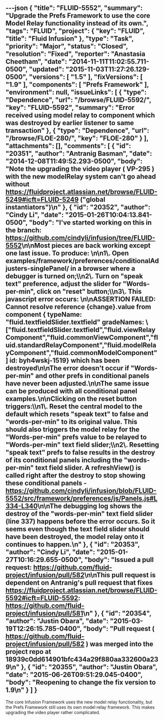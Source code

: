 ---json
{
  "title": "FLUID-5552",
  "summary": "Upgrade the Prefs Framework to use the core Model Relay functionality instead of its own.",
  "tags": "FLUID",
  "project": {
    "key": "FLUID",
    "title": "Fluid Infusion"
  },
  "type": "Task",
  "priority": "Major",
  "status": "Closed",
  "resolution": "Fixed",
  "reporter": "Anastasia Cheetham",
  "date": "2014-11-11T11:02:55.711-0500",
  "updated": "2015-11-03T11:27:26.129-0500",
  "versions": [
    "1.5"
  ],
  "fixVersions": [
    "1.9"
  ],
  "components": [
    "Prefs Framework"
  ],
  "environment": null,
  "issueLinks": [
    {
      "type": "Dependence",
      "url": "/browse/FLUID-5592/",
      "key": "FLUID-5592",
      "summary": "Error received using model relay to component which was destroyed by earlier listener to same transaction"
    },
    {
      "type": "Dependence",
      "url": "/browse/FLOE-280/",
      "key": "FLOE-280"
    }
  ],
  "attachments": [],
  "comments": [
    {
      "id": "20351",
      "author": "Antranig Basman",
      "date": "2014-12-08T11:49:52.293-0500",
      "body": "Note the upgrading the video player ( VP-295 ) with the new modelRelay system can't go ahead without <https://fluidproject.atlassian.net/browse/FLUID-5249#icft=FLUID-5249> (\"global instantiators\")\n"
    },
    {
      "id": "20352",
      "author": "Cindy Li",
      "date": "2015-01-26T10:04:13.841-0500",
      "body": "I've started working on this in the branch: <https://github.com/cindyli/infusion/tree/FLUID-5552>\n\nMost pieces are back working except one last issue. To produce:&#x20;\n\n1\\. Open examples/framework/preferences/conditionalAdjusters-singlePanel/ in a browser where a debugger is turned on;\\\n2\\. Turn on \"speak text\" preference, adjust the slider for \"Words-per-min\", click on \"reset\" button;\\\n3\\. This javascript error occurs:&#x20;\n\nASSERTION FAILED: Cannot resolve reference {change}.value from component { typeName: \"fluid.textfieldSlider.textfield\" gradeNames: \\[\"fluid.textfieldSlider.textfield\",\"fluid.viewRelayComponent\",\"fluid.commonViewComponent\",\"fluid.standardRelayComponent\",\"fluid.modelRelayComponent\",\"fluid.commonModelComponent\"] id: byh4wskj-1519} which has been destroyed\n\nThe error doesn't occur if \"Words-per-min\" and other prefs in conditional panels have never been adjusted.\n\nThe same issue can be produced with all conditional panel examples.\n\nClicking on the reset button triggers:\\\n1\\. Reset the central model to the default which resets \"speak text\" to false and \"words-per-min\" to its original value. This should also triggers the model relay for the \"Words-per-min\" prefs value to be relayed to \"Words-per-min\" text field slider;\\\n2\\. Resetting \"speak text\" prefs to false results in the destroy of its conditional panels including the \"words-per-min\" text field slider. A refreshView() is called right after the destroy to stop showing these conditional panels - <https://github.com/cindyli/infusion/blob/FLUID-5552/src/framework/preferences/js/Panels.js#L334-L340>\n\nThe debugging log shows the destroy of the \"words-per-min\" text field slider (line 337) happens before the error occurs. So it seems even though the text field slider should have been destroyed, the model relay onto it continues to happen.\n"
    },
    {
      "id": "20353",
      "author": "Cindy Li",
      "date": "2015-01-27T10:16:29.655-0500",
      "body": "Issued a pull request: <https://github.com/fluid-project/infusion/pull/582>\n\nThis pull request is dependent on Antranig's pull request that fixes <https://fluidproject.atlassian.net/browse/FLUID-5592#icft=FLUID-5592>: <https://github.com/fluid-project/infusion/pull/581>\n"
    },
    {
      "id": "20354",
      "author": "Justin Obara",
      "date": "2015-03-19T12:26:15.785-0400",
      "body": "Pull request ( <https://github.com/fluid-project/infusion/pull/582> ) was merged into the project repo at 18939c0dd614901bfc434a29f880aa332600a239\n"
    },
    {
      "id": "20355",
      "author": "Justin Obara",
      "date": "2015-06-26T09:51:29.045-0400",
      "body": "Reopening to change the fix version to 1.9\n"
    }
  ]
}
---
The core Infusion Framework uses the new model relay functionality, but the Prefs Framework still uses its own model relay framework. This makes upgrading the video player rather complicated.

        